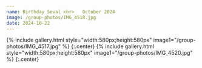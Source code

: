 ```yaml
---
name: Birthday Seval <br>   October 2024
image: /group-photos/IMG_4518.jpg
date: 2024-10-22
---
```


{% include gallery.html style="width:580px;height:580px" image1="/group-photos/IMG_4517.jpg" %} {:.center}
{% include gallery.html style="width:580px;height:580px" image1="/group-photos/IMG_4520.jpg" %} {:.center}

